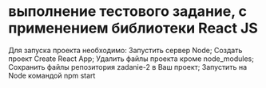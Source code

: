 # выполнение тестового задание, с применением библиотеки React JS
Для запуска проекта необходимо:
Запустить сервер Node;
Создать проект Create React App; 
Удалить файлы проекта кроме node_modules;
Сохранить файлы репозитория zadanie-2 в Ваш проект;
Запустить на Node командой npm start
